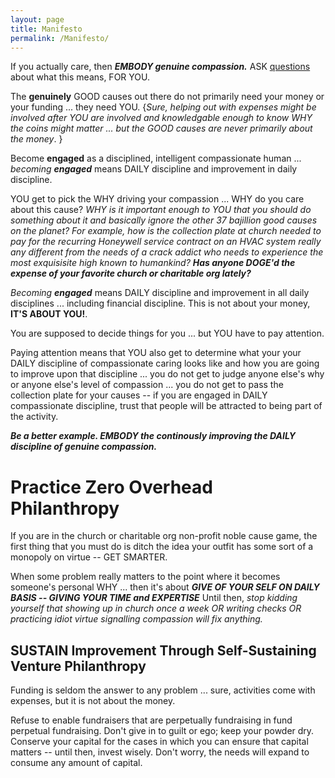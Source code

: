 ```yaml
---
layout: page
title: Manifesto
permalink: /Manifesto/
---
```



If you actually care, then ***EMBODY genuine compassion.***  ASK [questions](https://sustainfund.github.io/Questions/) about what this means, FOR YOU.

The **genuinely** GOOD causes out there do not primarily need your money or your funding ... they need YOU. {*Sure, helping out with expenses might be involved after YOU are involved and knowledgable enough to know WHY the coins might matter ... but the GOOD causes are never primarily about the money*. }

Become **engaged** as a disciplined, intelligent compassionate human ... *becoming* ***engaged*** means DAILY discipline and improvement in daily discipline.

YOU get to pick the WHY driving your compassion ... WHY do you care about this cause? *WHY is it important enough to YOU that you should do something about it and basically ignore the other 37 bajillion good causes on the planet? For example, how is the collection plate at church needed to pay for the recurring Honeywell service contract on an HVAC system really any different from the needs of a crack addict who needs to experience the most exquisisite high known to humankind?* ***Has anyone DOGE'd the expense of your favorite church or charitable org lately?***

*Becoming* ***engaged*** means DAILY discipline and improvement in all daily disciplines ... including financial discipline. This is not about your money, **IT'S ABOUT YOU!**.

You are supposed to decide things for you ... but YOU have to pay attention. 

Paying attention means that YOU also get to determine what your your DAILY discipline of compassionate caring looks like and how you are going to improve upon that discipline ... you do not get to judge anyone else's why or anyone else's level of compassion ... you do not get to pass the collection plate for your causes -- if you are engaged in DAILY compassionate discipline, trust that people will be attracted to being part of the activity.


***Be a better example. EMBODY the continously improving the DAILY discipline of genuine compassion.*** 

# Practice Zero Overhead Philanthropy

If you are in the church or charitable org non-profit noble cause game, the first thing that you must do is ditch the idea your outfit has some sort of a monopoly on virtue -- GET SMARTER.

When some problem really matters to the point where it becomes someone's personal WHY ... then it's about ***GIVE OF YOUR SELF ON DAILY BASIS -- GIVING YOUR TIME and EXPERTISE*** Until then, *stop kidding yourself that showing up in church once a week OR writing checks OR practicing idiot virtue signalling compassion will fix anything.* 


## SUSTAIN Improvement Through Self-Sustaining Venture Philanthropy 

Funding is seldom the answer to any problem ... sure, activities come with expenses, but it is not about the money. 

Refuse to enable fundraisers that are perpetually fundraising in fund perpetual fundraising. Don't give in to guilt or ego; keep your powder dry. Conserve your capital for the cases in which you can ensure that capital matters -- until then, invest wisely. Don't worry, the needs will expand to consume any amount of capital. 
